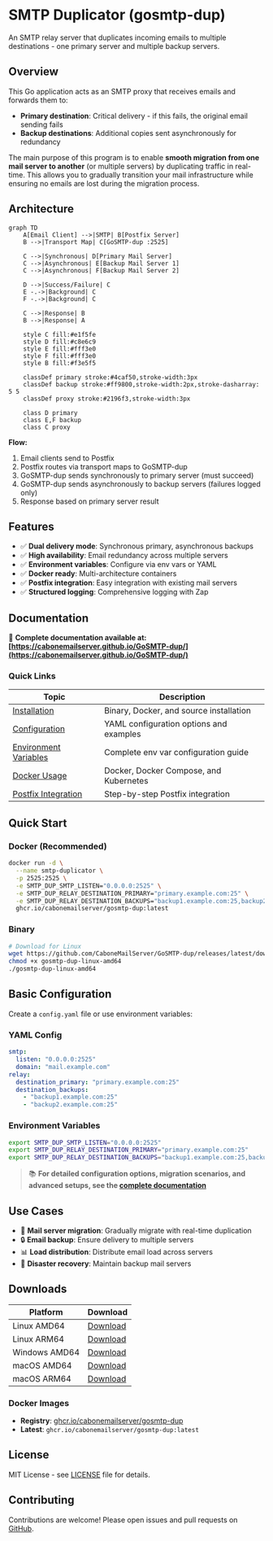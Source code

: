 # SMTP Duplicator (gosmtp-dup)

An SMTP relay server that duplicates incoming emails to multiple destinations - one primary server and multiple backup servers.

## Overview

This Go application acts as an SMTP proxy that receives emails and forwards them to:
- **Primary destination**: Critical delivery - if this fails, the original email sending fails
- **Backup destinations**: Additional copies sent asynchronously for redundancy

The main purpose of this program is to enable **smooth migration from one mail server to another** (or multiple servers) by duplicating traffic in real-time. This allows you to gradually transition your mail infrastructure while ensuring no emails are lost during the migration process.

## Architecture

```mermaid
graph TD
    A[Email Client] -->|SMTP| B[Postfix Server]
    B -->|Transport Map| C[GoSMTP-dup :2525]

    C -->|Synchronous| D[Primary Mail Server]
    C -->|Asynchronous| E[Backup Mail Server 1]
    C -->|Asynchronous| F[Backup Mail Server 2]

    D -->|Success/Failure| C
    E -.->|Background| C
    F -.->|Background| C

    C -->|Response| B
    B -->|Response| A

    style C fill:#e1f5fe
    style D fill:#c8e6c9
    style E fill:#fff3e0
    style F fill:#fff3e0
    style B fill:#f3e5f5

    classDef primary stroke:#4caf50,stroke-width:3px
    classDef backup stroke:#ff9800,stroke-width:2px,stroke-dasharray: 5 5
    classDef proxy stroke:#2196f3,stroke-width:3px

    class D primary
    class E,F backup
    class C proxy
```

**Flow:**
1. Email clients send to Postfix
2. Postfix routes via transport maps to GoSMTP-dup
3. GoSMTP-dup sends synchronously to primary server (must succeed)
4. GoSMTP-dup sends asynchronously to backup servers (failures logged only)
5. Response based on primary server result

## Features

- ✅ **Dual delivery mode**: Synchronous primary, asynchronous backups
- ✅ **High availability**: Email redundancy across multiple servers
- ✅ **Environment variables**: Configure via env vars or YAML
- ✅ **Docker ready**: Multi-architecture containers
- ✅ **Postfix integration**: Easy integration with existing mail servers
- ✅ **Structured logging**: Comprehensive logging with Zap

## Documentation

📖 **Complete documentation available at: [https://cabonemailserver.github.io/GoSMTP-dup/](https://cabonemailserver.github.io/GoSMTP-dup/)**

### Quick Links

| Topic | Description |
|-------|-------------|
| [Installation](https://cabonemailserver.github.io/GoSMTP-dup/docs/installation.html) | Binary, Docker, and source installation |
| [Configuration](https://cabonemailserver.github.io/GoSMTP-dup/docs/configuration.html) | YAML configuration options and examples |
| [Environment Variables](https://cabonemailserver.github.io/GoSMTP-dup/docs/environment.html) | Complete env var configuration guide |
| [Docker Usage](https://cabonemailserver.github.io/GoSMTP-dup/docs/docker.html) | Docker, Docker Compose, and Kubernetes |
| [Postfix Integration](https://cabonemailserver.github.io/GoSMTP-dup/docs/postfix.html) | Step-by-step Postfix integration |

## Quick Start

### Docker (Recommended)

```bash
docker run -d \
  --name smtp-duplicator \
  -p 2525:2525 \
  -e SMTP_DUP_SMTP_LISTEN="0.0.0.0:2525" \
  -e SMTP_DUP_RELAY_DESTINATION_PRIMARY="primary.example.com:25" \
  -e SMTP_DUP_RELAY_DESTINATION_BACKUPS="backup1.example.com:25,backup2.example.com:25" \
  ghcr.io/cabonemailserver/gosmtp-dup:latest
```

### Binary

```bash
# Download for Linux
wget https://github.com/CaboneMailServer/GoSMTP-dup/releases/latest/download/gosmtp-dup-linux-amd64
chmod +x gosmtp-dup-linux-amd64
./gosmtp-dup-linux-amd64
```

## Basic Configuration

Create a `config.yaml` file or use environment variables:

### YAML Config
```yaml
smtp:
  listen: "0.0.0.0:2525"
  domain: "mail.example.com"
relay:
  destination_primary: "primary.example.com:25"
  destination_backups:
    - "backup1.example.com:25"
    - "backup2.example.com:25"
```

### Environment Variables
```bash
export SMTP_DUP_SMTP_LISTEN="0.0.0.0:2525"
export SMTP_DUP_RELAY_DESTINATION_PRIMARY="primary.example.com:25"
export SMTP_DUP_RELAY_DESTINATION_BACKUPS="backup1.example.com:25,backup2.example.com:25"
```

> 📚 **For detailed configuration options, migration scenarios, and advanced setups, see the [complete documentation](https://cabonemailserver.github.io/GoSMTP-dup/docs/configuration.html)**

## Use Cases

- 🔄 **Mail server migration**: Gradually migrate with real-time duplication
- 🔒 **Email backup**: Ensure delivery to multiple servers
- 📊 **Load distribution**: Distribute email load across servers
- 🚨 **Disaster recovery**: Maintain backup mail servers

## Downloads

| Platform | Download |
|----------|----------|
| Linux AMD64 | [Download](https://github.com/CaboneMailServer/GoSMTP-dup/releases/latest/download/gosmtp-dup-linux-amd64) |
| Linux ARM64 | [Download](https://github.com/CaboneMailServer/GoSMTP-dup/releases/latest/download/gosmtp-dup-linux-arm64) |
| Windows AMD64 | [Download](https://github.com/CaboneMailServer/GoSMTP-dup/releases/latest/download/gosmtp-dup-windows-amd64.exe) |
| macOS AMD64 | [Download](https://github.com/CaboneMailServer/GoSMTP-dup/releases/latest/download/gosmtp-dup-darwin-amd64) |
| macOS ARM64 | [Download](https://github.com/CaboneMailServer/GoSMTP-dup/releases/latest/download/gosmtp-dup-darwin-arm64) |

### Docker Images

- **Registry**: [ghcr.io/cabonemailserver/gosmtp-dup](https://github.com/CaboneMailServer/GoSMTP-dup/pkgs/container/gosmtp-dup)
- **Latest**: `ghcr.io/cabonemailserver/gosmtp-dup:latest`

## License

MIT License - see [LICENSE](LICENSE) file for details.

## Contributing

Contributions are welcome! Please open issues and pull requests on [GitHub](https://github.com/CaboneMailServer/GoSMTP-dup).

